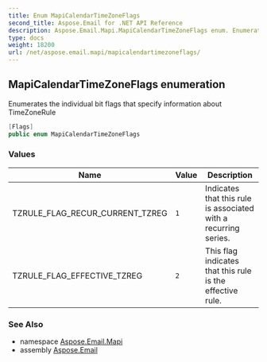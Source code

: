 ```yaml
---
title: Enum MapiCalendarTimeZoneFlags
second_title: Aspose.Email for .NET API Reference
description: Aspose.Email.Mapi.MapiCalendarTimeZoneFlags enum. Enumerates the individual bit flags that specify information about TimeZoneRule
type: docs
weight: 18200
url: /net/aspose.email.mapi/mapicalendartimezoneflags/
---
```

## MapiCalendarTimeZoneFlags enumeration

Enumerates the individual bit flags that specify information about TimeZoneRule

```csharp
[Flags]
public enum MapiCalendarTimeZoneFlags
```

### Values

| Name | Value | Description |
| --- | --- | --- |
| TZRULE_FLAG_RECUR_CURRENT_TZREG | `1` | Indicates that this rule is associated with a recurring series. |
| TZRULE_FLAG_EFFECTIVE_TZREG | `2` | This flag indicates that this rule is the effective rule. |

### See Also

* namespace [Aspose.Email.Mapi](../../aspose.email.mapi/)
* assembly [Aspose.Email](../../)


